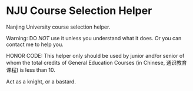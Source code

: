 NJU Course Selection Helper
========================

Nanjing University course selection helper.

Warning: DO *NOT* use it unless you understand what it does. Or you can contact me to help you.

HONOR CODE: This helper only should be used by junior and/or senior of whom the total credits of General Education Courses (in Chinese, 通识教育课程) is less than 10.

Act as a knight, or a bastard.
